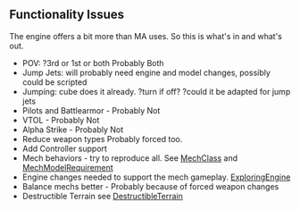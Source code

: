 ## Functionality Issues ##

The engine offers a bit more than MA uses. So this is what's in and what's out.

  * POV: ?3rd or 1st or both Probably Both
  * Jump Jets: will probably need engine and model changes, possibly could be scripted
  * Jumping: cube does it already. ?turn if off? ?could it be adapted for jump jets
  * Pilots and Battlearmor - Probably Not
  * VTOL - Probably Not
  * Alpha Strike -  Probably Not
  * Reduce weapon types  Probably forced too.
  * Add Controller support
  * Mech behaviors - try to reproduce all. See [MechClass](MechClass.md) and [MechModelRequirement](MechModelRequirement.md)
  * Engine changes needed to support the mech gameplay. [ExploringEngine](ExploringEngine.md)
  * Balance mechs better - Probably because of forced weapon changes
  * Destructible Terrain see [DestructibleTerrain](DestructibleTerrain.md)